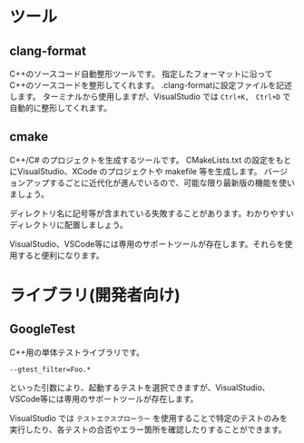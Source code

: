 
# ツール

## clang-format

C++のソースコード自動整形ツールです。
指定したフォーマットに沿ってC++のソースコードを整形してくれます。
.clang-formatに設定ファイルを記述します。
ターミナルから使用しますが、VisualStudio では `Ctrl+K,　Ctrl+D` で自動的に整形してくれます。

## cmake

C++/C# のプロジェクトを生成するツールです。
CMakeLists.txt の設定をもとにVisualStudio、XCode のプロジェクトや makefile 等を生成します。
バージョンアップするごとに近代化が進んでいるので、可能な限り最新版の機能を使いましょう。

ディレクトリ名に記号等が含まれている失敗することがあります。わかりやすいディレクトリに配置しましょう。

VisualStudio、VSCode等には専用のサポートツールが存在します。それらを使用すると便利になります。

# ライブラリ(開発者向け)

## GoogleTest

C++用の単体テストライブラリです。

```
--gtest_filter=Foo.*
```

といった引数により、起動するテストを選択できますが、VisualStudio、VSCode等には専用のサポートツールが存在します。

VisualStudio では `テストエクスプローラー` を使用することで特定のテストのみを実行したり、各テストの合否やエラー箇所を確認したりすることができます。